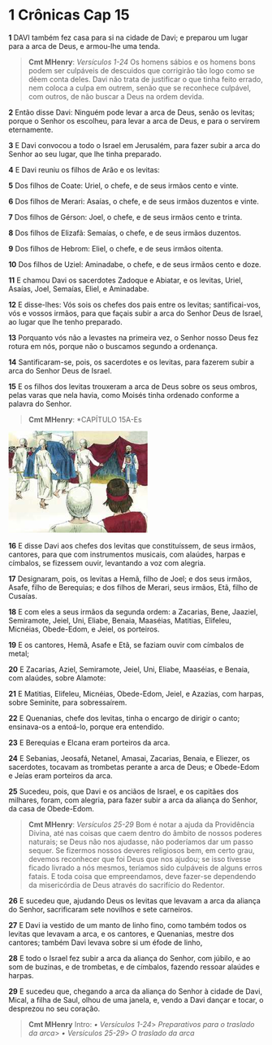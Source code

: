 # 1 Crônicas Cap 15

**1** 	DAVI também fez casa para si na cidade de Davi; e preparou um lugar para a arca de Deus, e armou-lhe uma tenda.

> **Cmt MHenry**: *Versículos 1-24* Os homens sábios e os homens bons podem ser culpáveis de descuidos que corrigirão tão logo como se dêem conta deles. Davi não trata de justificar o que tinha feito errado, nem coloca a culpa em outrem, senão que se reconhece culpável, com outros, de não buscar a Deus na ordem devida.

**2** 	Então disse Davi: Ninguém pode levar a arca de Deus, senão os levitas; porque o Senhor os escolheu, para levar a arca de Deus, e para o servirem eternamente.

**3** 	E Davi convocou a todo o Israel em Jerusalém, para fazer subir a arca do Senhor ao seu lugar, que lhe tinha preparado.

**4** 	E Davi reuniu os filhos de Arão e os levitas:

**5** 	Dos filhos de Coate: Uriel, o chefe, e de seus irmãos cento e vinte.

**6** 	Dos filhos de Merari: Asaías, o chefe, e de seus irmãos duzentos e vinte.

**7** 	Dos filhos de Gérson: Joel, o chefe, e de seus irmãos cento e trinta.

**8** 	Dos filhos de Elizafã: Semaías, o chefe, e de seus irmãos duzentos.

**9** 	Dos filhos de Hebrom: Eliel, o chefe, e de seus irmãos oitenta.

**10** 	Dos filhos de Uziel: Aminadabe, o chefe, e de seus irmãos cento e doze.

**11** 	E chamou Davi os sacerdotes Zadoque e Abiatar, e os levitas, Uriel, Asaías, Joel, Semaías, Eliel, e Aminadabe.

**12** 	E disse-lhes: Vós sois os chefes dos pais entre os levitas; santificai-vos, vós e vossos irmãos, para que façais subir a arca do Senhor Deus de Israel, ao lugar que lhe tenho preparado.

**13** 	Porquanto vós não a levastes na primeira vez, o Senhor nosso Deus fez rotura em nós, porque não o buscamos segundo a ordenança.

**14** 	Santificaram-se, pois, os sacerdotes e os levitas, para fazerem subir a arca do Senhor Deus de Israel.

**15** 	E os filhos dos levitas trouxeram a arca de Deus sobre os seus ombros, pelas varas que nela havia, como Moisés tinha ordenado conforme a palavra do Senhor.

> **Cmt MHenry**: *CAPÍTULO 15A-Es

![](../Images/SweetPublishing/10-6-6.jpg) 

**16** 	E disse Davi aos chefes dos levitas que constituíssem, de seus irmãos, cantores, para que com instrumentos musicais, com alaúdes, harpas e címbalos, se fizessem ouvir, levantando a voz com alegria.

**17** 	Designaram, pois, os levitas a Hemã, filho de Joel; e dos seus irmãos, Asafe, filho de Berequias; e dos filhos de Merari, seus irmãos, Etã, filho de Cusaías.

**18** 	E com eles a seus irmãos da segunda ordem: a Zacarias, Bene, Jaaziel, Semiramote, Jeiel, Uni, Eliabe, Benaia, Maaséias, Matitias, Elifeleu, Micnéias, Obede-Edom, e Jeiel, os porteiros.

**19** 	E os cantores, Hemã, Asafe e Etã, se faziam ouvir com címbalos de metal;

**20** 	E Zacarias, Aziel, Semiramote, Jeiel, Uni, Eliabe, Maaséias, e Benaia, com alaúdes, sobre Alamote:

**21** 	E Matitias, Elifeleu, Micnéias, Obede-Edom, Jeiel, e Azazias, com harpas, sobre Seminite, para sobressaírem.

**22** 	E Quenanias, chefe dos levitas, tinha o encargo de dirigir o canto; ensinava-os a entoá-lo, porque era entendido.

**23** 	E Berequias e Elcana eram porteiros da arca.

**24** 	E Sebanias, Jeosafá, Netanel, Amasai, Zacarias, Benaia, e Eliezer, os sacerdotes, tocavam as trombetas perante a arca de Deus; e Obede-Edom e Jeías eram porteiros da arca.

**25** 	Sucedeu, pois, que Davi e os anciãos de Israel, e os capitães dos milhares, foram, com alegria, para fazer subir a arca da aliança do Senhor, da casa de Obede-Edom.

> **Cmt MHenry**: *Versículos 25-29* Bom é notar a ajuda da Providência Divina, até nas coisas que caem dentro do âmbito de nossos poderes naturais; se Deus não nos ajudasse, não poderíamos dar um passo sequer. Se fizermos nossos deveres religiosos bem, em certo grau, devemos reconhecer que foi Deus que nos ajudou; se isso tivesse ficado livrado a nós mesmos, teríamos sido culpáveis de alguns erros fatais. E toda coisa que empreendamos, deve fazer-se dependendo da misericórdia de Deus através do sacrifício do Redentor.

**26** 	E sucedeu que, ajudando Deus os levitas que levavam a arca da aliança do Senhor, sacrificaram sete novilhos e sete carneiros.

**27** 	E Davi ia vestido de um manto de linho fino, como também todos os levitas que levavam a arca, e os cantores, e Quenanias, mestre dos cantores; também Davi levava sobre si um éfode de linho,

**28** 	E todo o Israel fez subir a arca da aliança do Senhor, com júbilo, e ao som de buzinas, e de trombetas, e de címbalos, fazendo ressoar alaúdes e harpas.

**29** 	E sucedeu que, chegando a arca da aliança do Senhor à cidade de Davi, Mical, a filha de Saul, olhou de uma janela, e, vendo a Davi dançar e tocar, o desprezou no seu coração.


> **Cmt MHenry** Intro: *• Versículos 1-24*> *Preparativos para o traslado da arca*> *• Versículos 25-29*> *O traslado da arca*